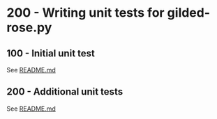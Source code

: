 # 200 - Writing unit tests for gilded-rose.py

## 100 - Initial unit test 

See [README.md](./100/README.md)

## 200 - Additional unit tests

See [README.md](./200/README.md)